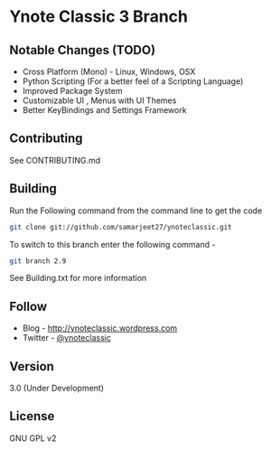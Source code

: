 Ynote Classic 3 Branch
============

Notable Changes (TODO)
----
- Cross Platform (Mono) - Linux, Windows, OSX
- Python Scripting (For a better feel of a Scripting Language)
- Improved Package System
- Customizable UI , Menus with UI Themes
- Better KeyBindings and Settings Framework

Contributing
----
See CONTRIBUTING.md

Building
----
Run the Following command from the command line to get the code
```sh
git clone git://github.com/samarjeet27/ynoteclassic.git
```
To switch to this branch enter the following command -
```sh
git branch 2.9
```
See Building.txt for more information

Follow
----
  - Blog - http://ynoteclassic.wordpress.com
  - Twitter - [@ynoteclassic](http://twitter.com/ynoteclassic "@ynoteclassic on twitter")

Version
----

3.0 (Under Development)

License
----

GNU GPL v2